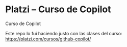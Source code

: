 # Platzi – Curso de Copilot

Curso de Copilot

Este repo lo fui haciendo justo con las clases del curso:
https://platzi.com/cursos/github-copilot/
